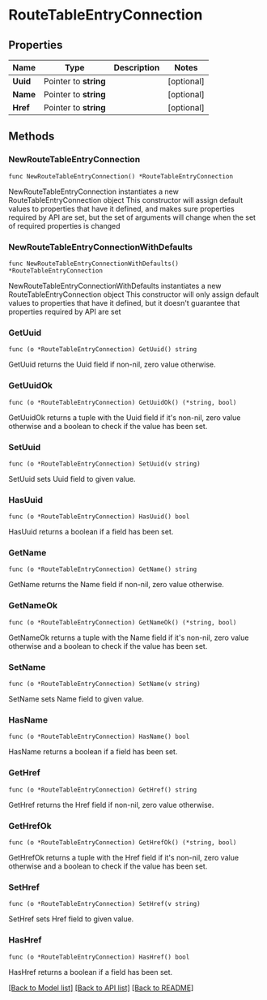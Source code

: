 # RouteTableEntryConnection

## Properties

Name | Type | Description | Notes
------------ | ------------- | ------------- | -------------
**Uuid** | Pointer to **string** |  | [optional] 
**Name** | Pointer to **string** |  | [optional] 
**Href** | Pointer to **string** |  | [optional] 

## Methods

### NewRouteTableEntryConnection

`func NewRouteTableEntryConnection() *RouteTableEntryConnection`

NewRouteTableEntryConnection instantiates a new RouteTableEntryConnection object
This constructor will assign default values to properties that have it defined,
and makes sure properties required by API are set, but the set of arguments
will change when the set of required properties is changed

### NewRouteTableEntryConnectionWithDefaults

`func NewRouteTableEntryConnectionWithDefaults() *RouteTableEntryConnection`

NewRouteTableEntryConnectionWithDefaults instantiates a new RouteTableEntryConnection object
This constructor will only assign default values to properties that have it defined,
but it doesn't guarantee that properties required by API are set

### GetUuid

`func (o *RouteTableEntryConnection) GetUuid() string`

GetUuid returns the Uuid field if non-nil, zero value otherwise.

### GetUuidOk

`func (o *RouteTableEntryConnection) GetUuidOk() (*string, bool)`

GetUuidOk returns a tuple with the Uuid field if it's non-nil, zero value otherwise
and a boolean to check if the value has been set.

### SetUuid

`func (o *RouteTableEntryConnection) SetUuid(v string)`

SetUuid sets Uuid field to given value.

### HasUuid

`func (o *RouteTableEntryConnection) HasUuid() bool`

HasUuid returns a boolean if a field has been set.

### GetName

`func (o *RouteTableEntryConnection) GetName() string`

GetName returns the Name field if non-nil, zero value otherwise.

### GetNameOk

`func (o *RouteTableEntryConnection) GetNameOk() (*string, bool)`

GetNameOk returns a tuple with the Name field if it's non-nil, zero value otherwise
and a boolean to check if the value has been set.

### SetName

`func (o *RouteTableEntryConnection) SetName(v string)`

SetName sets Name field to given value.

### HasName

`func (o *RouteTableEntryConnection) HasName() bool`

HasName returns a boolean if a field has been set.

### GetHref

`func (o *RouteTableEntryConnection) GetHref() string`

GetHref returns the Href field if non-nil, zero value otherwise.

### GetHrefOk

`func (o *RouteTableEntryConnection) GetHrefOk() (*string, bool)`

GetHrefOk returns a tuple with the Href field if it's non-nil, zero value otherwise
and a boolean to check if the value has been set.

### SetHref

`func (o *RouteTableEntryConnection) SetHref(v string)`

SetHref sets Href field to given value.

### HasHref

`func (o *RouteTableEntryConnection) HasHref() bool`

HasHref returns a boolean if a field has been set.


[[Back to Model list]](../README.md#documentation-for-models) [[Back to API list]](../README.md#documentation-for-api-endpoints) [[Back to README]](../README.md)


